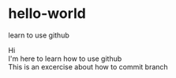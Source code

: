 # hello-world
learn to use github

Hi  
I'm here to learn how to use github  
This is an excercise about how to commit branch  

